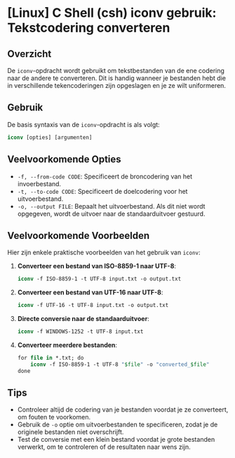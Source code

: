# [Linux] C Shell (csh) iconv gebruik: Tekstcodering converteren

## Overzicht
De `iconv`-opdracht wordt gebruikt om tekstbestanden van de ene codering naar de andere te converteren. Dit is handig wanneer je bestanden hebt die in verschillende tekencoderingen zijn opgeslagen en je ze wilt uniformeren.

## Gebruik
De basis syntaxis van de `iconv`-opdracht is als volgt:

```csh
iconv [opties] [argumenten]
```

## Veelvoorkomende Opties
- `-f, --from-code CODE`: Specificeert de broncodering van het invoerbestand.
- `-t, --to-code CODE`: Specificeert de doelcodering voor het uitvoerbestand.
- `-o, --output FILE`: Bepaalt het uitvoerbestand. Als dit niet wordt opgegeven, wordt de uitvoer naar de standaarduitvoer gestuurd.

## Veelvoorkomende Voorbeelden
Hier zijn enkele praktische voorbeelden van het gebruik van `iconv`:

1. **Converteer een bestand van ISO-8859-1 naar UTF-8**:
   ```csh
   iconv -f ISO-8859-1 -t UTF-8 input.txt -o output.txt
   ```

2. **Converteer een bestand van UTF-16 naar UTF-8**:
   ```csh
   iconv -f UTF-16 -t UTF-8 input.txt -o output.txt
   ```

3. **Directe conversie naar de standaarduitvoer**:
   ```csh
   iconv -f WINDOWS-1252 -t UTF-8 input.txt
   ```

4. **Converteer meerdere bestanden**:
   ```csh
   for file in *.txt; do
       iconv -f ISO-8859-1 -t UTF-8 "$file" -o "converted_$file"
   done
   ```

## Tips
- Controleer altijd de codering van je bestanden voordat je ze converteert, om fouten te voorkomen.
- Gebruik de `-o` optie om uitvoerbestanden te specificeren, zodat je de originele bestanden niet overschrijft.
- Test de conversie met een klein bestand voordat je grote bestanden verwerkt, om te controleren of de resultaten naar wens zijn.